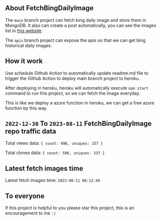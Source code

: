 ## About FetchBingDailyImage

The `main` branch project can fetch bing daily image and store them in MongoDB.
It also can create a post automatically, you can see the images list in [this website](https://oursalbum.netlify.app)

The `apis` branch project can expose the apis so that we can get bing historical daily images.

## How it work

Use schedule Github Action to automatically update readme.md file to trigger the Github Action to deploy main branch project to heroku.

After deploying in heroku, heroku will automatically execute `npm start` command to run this project, so we can fetch the image everyday.

This is like we deploy a azure function in heroku, we can get a free azure function by this way.

## `2022-12-30` To `2023-08-11` FetchBingDailyImage repo traffic data

Total views data: `{ count: 606, uniques: 157 }`

Total clones data: `{ count: 506, uniques: 337 }`

## Latest fetch images time

Latest fetch images time: `2023-08-11 08:12:49`

## To everyone

If this project is helpful to you please star this project, this is an encouragement to me `:)`



